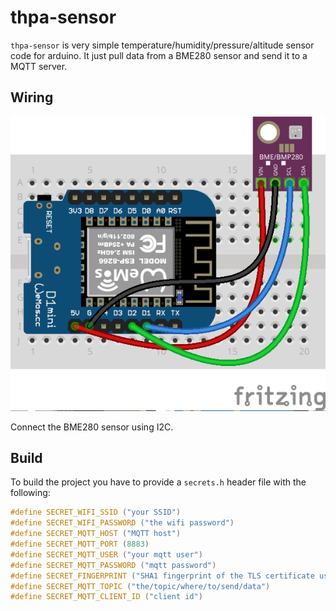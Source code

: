 # thpa-sensor

`thpa-sensor` is very simple temperature/humidity/pressure/altitude sensor code
for arduino. It just pull data from a BME280 sensor and send it to a MQTT
server.


## Wiring

![Wiring diagram](wiring.png)

Connect the BME280 sensor using I2C.

## Build

To build the project you have to provide a `secrets.h` header file with the
following:

```c
#define SECRET_WIFI_SSID ("your SSID")
#define SECRET_WIFI_PASSWORD ("the wifi password")
#define SECRET_MQTT_HOST ("MQTT host")
#define SECRET_MQTT_PORT (8883)
#define SECRET_MQTT_USER ("your mqtt user")
#define SECRET_MQTT_PASSWORD ("mqtt password")
#define SECRET_FINGERPRINT ("SHA1 fingerprint of the TLS certificate used")
#define SECRET_MQTT_TOPIC ("the/topic/where/to/send/data")
#define SECRET_MQTT_CLIENT_ID ("client id")
```
